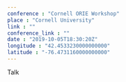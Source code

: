 ```yaml
---
conference : "Cornell ORIE Workshop"
place : "Cornell University"
link : ""
conference_link : ""
date : "2019-10-05T18:30:20Z"
longitude : "42.4533230000000000"
latitude : "-76.4731160000000000"
---
```


Talk

